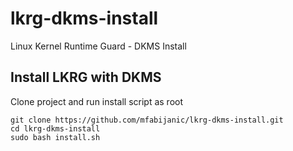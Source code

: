 # lkrg-dkms-install
Linux Kernel Runtime Guard - DKMS Install

## Install LKRG with DKMS
Clone project and run install script as root
```
git clone https://github.com/mfabijanic/lkrg-dkms-install.git
cd lkrg-dkms-install
sudo bash install.sh
```
